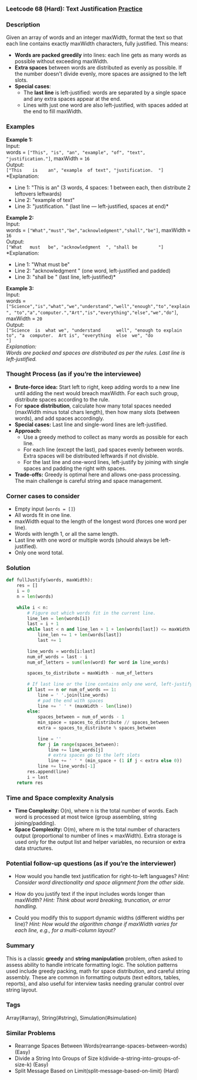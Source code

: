 ### Leetcode 68 (Hard): Text Justification [Practice](https://leetcode.com/problems/text-justification)

### Description  
Given an array of words and an integer maxWidth, format the text so that each line contains exactly maxWidth characters, fully justified. This means:
- **Words are packed greedily** into lines: each line gets as many words as possible without exceeding maxWidth.
- **Extra spaces** between words are distributed as evenly as possible. If the number doesn't divide evenly, more spaces are assigned to the left slots.
- **Special cases**:
  - The **last line** is left-justified: words are separated by a single space and any extra spaces appear at the end.
  - Lines with just one word are also left-justified, with spaces added at the end to fill maxWidth.

### Examples  

**Example 1:**  
Input:  
words = `["This", "is", "an", "example", "of", "text", "justification."]`, maxWidth = `16`  
Output:  
`["This    is    an", "example  of text", "justification.  "]`  
*Explanation:  
- Line 1: "This    is    an" (3 words, 4 spaces: 1 between each, then distribute 2 leftovers leftwards)  
- Line 2: "example  of text"  
- Line 3: "justification.  " (last line — left-justified, spaces at end)*

**Example 2:**  
Input:  
words = `["What","must","be","acknowledgment","shall","be"]`, maxWidth = `16`  
Output:  
`["What   must   be", "acknowledgment  ", "shall be        "]`  
*Explanation:  
- Line 1: "What   must   be"  
- Line 2: "acknowledgment  " (one word, left-justified and padded)  
- Line 3: "shall be        " (last line, left-justified)*

**Example 3:**  
Input:  
words = `["Science","is","what","we","understand","well","enough","to","explain", "to","a","computer.","Art","is","everything","else","we","do"]`, maxWidth = `20`  
Output:  
`["Science  is  what we", "understand      well", "enough to explain to", "a  computer.  Art is", "everything  else  we", "do                  "]`  
*Explanation:  
Words are packed and spaces are distributed as per the rules. Last line is left-justified.*

### Thought Process (as if you’re the interviewee)  
- **Brute-force idea:** Start left to right, keep adding words to a new line until adding the next would breach maxWidth. For each such group, distribute spaces according to the rule.
- For **space distribution**, calculate how many total spaces needed (maxWidth minus total chars length), then how many slots (between words), and add spaces accordingly.
- **Special cases:** Last line and single-word lines are left-justified.
- **Approach:**  
  - Use a greedy method to collect as many words as possible for each line.
  - For each line (except the last), pad spaces evenly between words. Extra spaces will be distributed leftwards if not divisble.
  - For the last line and one-word lines, left-justify by joining with single spaces and padding the right with spaces.
- **Trade-offs:** Greedy is optimal here and allows one-pass processing. The main challenge is careful string and space management.

### Corner cases to consider  
- Empty input (`words = []`)
- All words fit in one line.
- maxWidth equal to the length of the longest word (forces one word per line).
- Words with length 1, or all the same length.
- Last line with one word or multiple words (should always be left-justified).
- Only one word total.

### Solution

```python
def fullJustify(words, maxWidth):
    res = []
    i = 0
    n = len(words)
    
    while i < n:
        # Figure out which words fit in the current line.
        line_len = len(words[i])
        last = i + 1
        while last < n and line_len + 1 + len(words[last]) <= maxWidth:
            line_len += 1 + len(words[last])
            last += 1
        
        line_words = words[i:last]
        num_of_words = last - i
        num_of_letters = sum(len(word) for word in line_words)
        
        spaces_to_distribute = maxWidth - num_of_letters
        
        # If last line or the line contains only one word, left-justify
        if last == n or num_of_words == 1:
            line = ' '.join(line_words)
            # pad the end with spaces
            line += ' ' * (maxWidth - len(line))
        else:
            spaces_between = num_of_words - 1
            min_space = spaces_to_distribute // spaces_between
            extra = spaces_to_distribute % spaces_between
            
            line = ''
            for j in range(spaces_between):
                line += line_words[j]
                # extra spaces go to the left slots
                line += ' ' * (min_space + (1 if j < extra else 0))
            line += line_words[-1]
        res.append(line)
        i = last
    return res
```

### Time and Space complexity Analysis  

- **Time Complexity:** O(n), where n is the total number of words. Each word is processed at most twice (group assembling, string joining/padding).
- **Space Complexity:** O(m), where m is the total number of characters output (proportional to number of lines × maxWidth). Extra storage is used only for the output list and helper variables, no recursion or extra data structures.

### Potential follow-up questions (as if you’re the interviewer)  

- How would you handle text justification for right-to-left languages?
  *Hint: Consider word directionality and space alignment from the other side.*

- How do you justify text if the input includes words longer than maxWidth?
  *Hint: Think about word breaking, truncation, or error handling.*

- Could you modify this to support dynamic widths (different widths per line)?
  *Hint: How would the algorithm change if maxWidth varies for each line, e.g., for a multi-column layout?*

### Summary
This is a classic **greedy** and **string manipulation** problem, often asked to assess ability to handle intricate formatting logic. The solution patterns used include greedy packing, math for space distribution, and careful string assembly. These are common in formatting outputs (text editors, tables, reports), and also useful for interview tasks needing granular control over string layout.

### Tags
Array(#array), String(#string), Simulation(#simulation)

### Similar Problems
- Rearrange Spaces Between Words(rearrange-spaces-between-words) (Easy)
- Divide a String Into Groups of Size k(divide-a-string-into-groups-of-size-k) (Easy)
- Split Message Based on Limit(split-message-based-on-limit) (Hard)